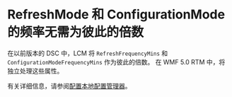# RefreshMode 和 ConfigurationMode 的频率无需为彼此的倍数

在以前版本的 DSC 中，LCM 将 `RefreshFrequencyMins` 和 `ConfigurationModeFrequencyMins` 作为彼此的倍数。 在 WMF 5.0 RTM 中，将独立处理这些属性。 

有关详细信息，请参阅[配置本地配置管理器](https://msdn.microsoft.com/powershell/dsc/metaconfig)。

<!--HONumber=Aug16_HO3-->


